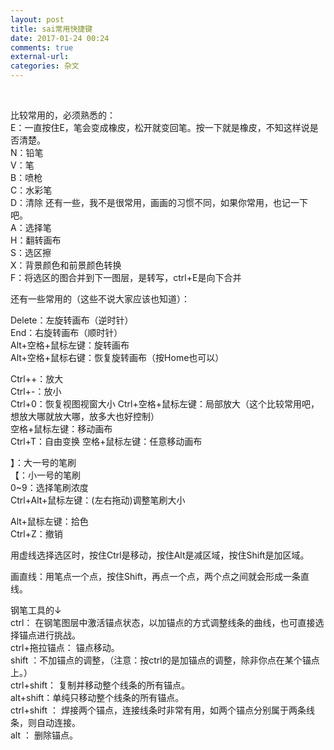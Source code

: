 ```yaml
---
layout: post
title: sai常用快捷键
date: 2017-01-24 00:24
comments: true
external-url:
categories: 杂文
---
```

<br>

比较常用的，必须熟悉的：<br>
E：一直按住E，笔会变成橡皮，松开就变回笔。按一下就是橡皮，不知这样说是否清楚。<br>
N：铅笔<br>
V：笔<br>
B：喷枪<br>
C：水彩笔<br>
D：清除
还有一些，我不是很常用，画画的习惯不同，如果你常用，也记一下吧。<br>
A：选择笔<br>
H：翻转画布<br>
S：选区擦<br>
X：背景颜色和前景颜色转换<br>
F：将选区的图合并到下一图层，是转写，ctrl+E是向下合并<br>


还有一些常用的（这些不说大家应该也知道）：<br>

Delete：左旋转画布（逆时针）<br>
End：右旋转画布（顺时针）<br>
Alt+空格+鼠标左键：旋转画布<br>
Alt+空格+鼠标右键：恢复旋转画布（按Home也可以）<br>

Ctrl++：放大 <br>
Ctrl+-：放小<br>
Ctrl+0：恢复视图视窗大小
Ctrl+空格+鼠标左键：局部放大（这个比较常用吧，想放大哪就放大哪，放多大也好控制）<br>
空格+鼠标左键：移动画布<br>
Ctrl+T：自由变换
空格+鼠标左键：任意移动画布<br>

】：大一号的笔刷<br>
【：小一号的笔刷<br>
0~9：选择笔刷浓度<br>
Ctrl+Alt+鼠标左键：(左右拖动)调整笔刷大小<br>

Alt+鼠标左键：拾色<br>
Ctrl+Z：撤销<br>


用虚线选择选区时，按住Ctrl是移动，按住Alt是减区域，按住Shift是加区域。<br>

画直线：用笔点一个点，按住Shift，再点一个点，两个点之间就会形成一条直线。<br>

钢笔工具的↓<br>
ctrl： 在钢笔图层中激活锚点状态，以加锚点的方式调整线条的曲线，也可直接选择锚点进行挑战。<br>
ctrl+拖拉锚点： 锚点移动。<br>
shift ：不加锚点的调整，（注意：按ctrl的是加锚点的调整，除非你点在某个锚点上。）<br>
ctrl+shift： 复制并移动整个线条的所有锚点。 <br>
alt+shift：单纯只移动整个线条的所有锚点。<br>
ctrl+shift ： 焊接两个锚点，连接线条时非常有用，如两个锚点分别属于两条线条，则自动连接。<br>
alt ： 删除锚点。<br>